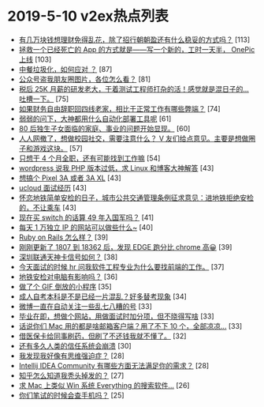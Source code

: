 # 2019-5-10 v2ex热点列表

+ [有几万块钱想理财免得乱花，除了招行朝朝盈还有什么稳妥的方式吗？](https://www.v2ex.com/t/562743#reply113) [113]
+ [拯救一个已经死亡的 App 的方式就是——写一个新的，工时一天半， OnePic 上线](https://www.v2ex.com/t/562835#reply103) [103]
+ [中餐垃圾化，如何应对 ？](https://www.v2ex.com/t/562841#reply87) [87]
+ [公众号盗我朋友圈图片，各位怎么看？](https://www.v2ex.com/t/562969#reply81) [81]
+ [税后 25K 月薪的研发老大，干着测试工程师打杂的活！感觉就是混日子的...吐槽一下。](https://www.v2ex.com/t/562729#reply75) [75]
+ [如果财务自由辞职回四线老家，相比于正常工作有哪些弊端？](https://www.v2ex.com/t/562724#reply74) [74]
+ [弱弱的问下，大神都用什么自动化部署工具呢](https://www.v2ex.com/t/562814#reply61) [61]
+ [80 后独生子女面临的家庭、事业的问题开始显现。](https://www.v2ex.com/t/562762#reply60) [60]
+ [人人网撤了，想做校园社交，需要注意什么？ V 友们给点意见。主要是想做圈子和游戏这块。](https://www.v2ex.com/t/562830#reply57) [57]
+ [只想干 4 个月全职，还有可能找到工作嘛](https://www.v2ex.com/t/562796#reply54) [54]
+ [wordpress 说我 PHP 版本过低，求 Linux 和博客大神解答](https://www.v2ex.com/t/562712#reply43) [43]
+ [想搞个 Pixel 3A 或者 3A XL](https://www.v2ex.com/t/562764#reply43) [43]
+ [ucloud 面试经历](https://www.v2ex.com/t/562768#reply43) [43]
+ [怀恋地铁简单安检的日子，城市公共交通管理条例征求意见：进地铁拒绝安检的，不让乘车](https://www.v2ex.com/t/562864#reply43) [43]
+ [现在买 switch 的话算 49 年入国军吗？](https://www.v2ex.com/t/562902#reply41) [41]
+ [每天 1 万独立 IP 的网站可以做些什么~](https://www.v2ex.com/t/562778#reply40) [40]
+ [Ruby on Rails 怎么样？](https://www.v2ex.com/t/562742#reply39) [39]
+ [刚刚更新了 1807 到 18362 后，发现 EDGE 跑分比 chrome 高😀](https://www.v2ex.com/t/562896#reply39) [39]
+ [深圳联通天神卡信号如何？](https://www.v2ex.com/t/562719#reply38) [38]
+ [今天面试的时候 hr 问我软件工程专业为什么要找前端的工作。](https://www.v2ex.com/t/562875#reply37) [37]
+ [地铁安检对电脑有影响吗？](https://www.v2ex.com/t/562723#reply36) [36]
+ [做了个 GIF 倒放的小程序](https://www.v2ex.com/t/562853#reply35) [35]
+ [成人自考本科是不是已经一片混乱？好多替考现象](https://www.v2ex.com/t/562865#reply34) [34]
+ [微博一直在自动关注一些乱七八糟的号](https://www.v2ex.com/t/562833#reply33) [33]
+ [毕业在即，想做个网站，用做面试时加分项，但不晓得写啥](https://www.v2ex.com/t/562843#reply33) [33]
+ [话说你们 Mac 用的都是啥邮箱客户端？用了不下 10 个，全部凉凉...](https://www.v2ex.com/t/562895#reply33) [33]
+ [借医保卡给同事刷药，但刷了不还钱我就不懂了。](https://www.v2ex.com/t/562868#reply32) [32]
+ [还有多久人类的信任系统会崩溃](https://www.v2ex.com/t/562755#reply30) [30]
+ [我发现我好像有思维强迫症？](https://www.v2ex.com/t/562821#reply28) [28]
+ [Intellij IDEA Community 有哪些方面无法满足你的需求？](https://www.v2ex.com/t/562859#reply28) [28]
+ [知乎怎么知道我秃头掉发的？](https://www.v2ex.com/t/562983#reply27) [27]
+ [求 Mac 上类似 Win 系统 Everything 的搜索软件...](https://www.v2ex.com/t/562795#reply26) [26]
+ [你们笔试的时候会查手机吗？](https://www.v2ex.com/t/562770#reply25) [25]
